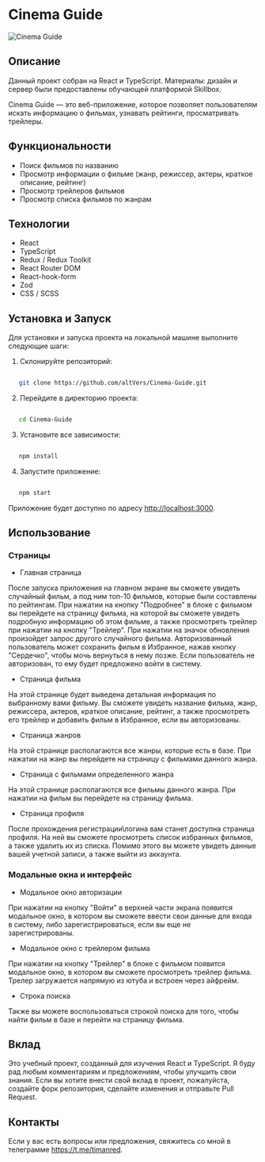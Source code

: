 # Cinema Guide

![Cinema Guide](https://ibb.co/fvFDCZ5)

## Описание

Данный проект собран на React и TypeScript. Материалы: дизайн и сервер были предоставлены обучающей платформой Skillbox.

Cinema Guide — это веб-приложение, которое позволяет пользователям искать информацию о фильмах, узнавать рейтинги, просматривать трейлеры.

## Функциональности

- Поиск фильмов по названию
- Просмотр информации о фильме (жанр, режиссер, актеры, краткое описание, рейтинг)
- Просмотр трейлеров фильмов
- Просмотр списка фильмов по жанрам

## Технологии

- React
- TypeScript
- Redux / Redux Toolkit
- React Router DOM
- React-hook-form
- Zod
- CSS / SCSS

## Установка и Запуск

Для установки и запуска проекта на локальной машине выполните следующие шаги:

1. Склонируйте репозиторий:
```bash

   git clone https://github.com/altVers/Cinema-Guide.git

   ```
2. Перейдите в директорию проекта:
```bash

   cd Cinema-Guide

   ```
3. Установите все зависимости:
```bash

   npm install

   ```
4. Запустите приложение:
```bash

   npm start

   ```
Приложение будет доступно по адресу [http://localhost:3000](http://localhost:3000).

## Использование

### Страницы

- Главная страница

После запуска приложения на главном экране вы сможете увидеть случайный фильм, а под ним топ-10 фильмов, которые были составлены по рейтингам. При нажатии на кнопку "Подробнее" в блоке с фильмом вы перейдете на страницу фильма, на которой вы сможете увидеть подробную информацию об этом фильме, а также просмотреть трейлер при нажатии на кнопку "Трейлер". При нажатии на значок обновления произойдет запрос другого случайного фильма. Авторизованный пользователь может сохранить фильм в Избранное, нажав кнопку "Сердечко", чтобы мочь вернуться в нему позже. Если пользователь не авторизован, то ему будет предложено войти в систему.

- Страница фильма

На этой странице будет выведена детальная информация по выбранному вами фильму. Вы сможете увидеть название фильма, жанр, режиссера, актеров, краткое описание, рейтинг, а также просмотреть его трейлер и добавить фильм в Избранное, если вы авторизованы.

- Страница жанров

На этой странице располагаются все жанры, которые есть в базе. При нажатии на жанр вы перейдете на страницу с фильмами данного жанра.

- Страница с фильмами определенного жанра

На этой странице располагаются все фильмы данного жанра. При нажатии на фильм вы перейдете на страницу фильма.

- Страница профиля

После прохождения регистрации\логина вам станет доступна страница профиля. На ней вы сможете просмотреть список избранных фильмов, а также удалить их из списка. Помимо этого вы можете увидеть данные вашей учетной записи, а также выйти из аккаунта.

### Модальные окна и интерфейс

- Модальное окно авторизации

При нажатии на кнопку "Войти" в верхней части экрана появится модальное окно, в котором вы сможете ввести свои данные для входа в систему, либо зарегистрироваться, если вы еще не зарегистрированы.

- Модальное окно с трейлером фильма

При нажатии на кнопку "Трейлер" в блоке с фильмом появится модальное окно, в котором вы сможете просмотреть трейлер фильма. Трелер загружается напрямую из ютуба и встроен через айфрейм.

- Строка поиска

Также вы можете воспользоваться строкой поиска для того, чтобы найти фильм в базе и перейти на страницу фильма.


## Вклад

Это учебный проект, созданный для изучения React и TypeScript. Я буду рад любым комментариям и предложениям, чтобы улучшить свои знания.
Если вы хотите внести свой вклад в проект, пожалуйста, создайте форк репозитория, сделайте изменения и отправьте Pull Request.


## Контакты

Если у вас есть вопросы или предложения, свяжитесь со мной в телеграмме https://t.me/timanred.
